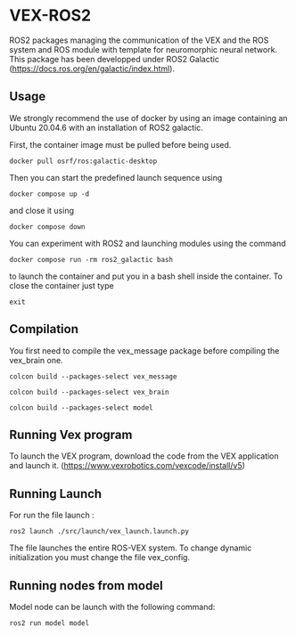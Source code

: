 # VEX-ROS2

ROS2 packages managing the communication of the VEX and the ROS system and ROS module with template for neuromorphic neural network. 
This package has been developped under ROS2 Galactic (https://docs.ros.org/en/galactic/index.html).

## Usage 

We strongly recommend the use of docker by using an image containing an Ubuntu 20.04.6 with an installation of ROS2 galactic.

First, the container image must be pulled before being used.

```
docker pull osrf/ros:galactic-desktop
```

Then you can start the predefined launch sequence using
```
docker compose up -d
```
and close it using
```
docker compose down
```

You can experiment with ROS2 and launching modules using the command
```
docker compose run -rm ros2_galactic bash
```
to launch the container and put you in a bash shell inside the container.
To close the container just type
```
exit
```

## Compilation
You first need to compile the vex_message package before compiling the vex_brain one. 
```
colcon build --packages-select vex_message
```

```
colcon build --packages-select vex_brain
```

```
colcon build --packages-select model
```
## Running Vex program 

To launch the VEX program, download the code from the VEX application and launch it.
(https://www.vexrobotics.com/vexcode/install/v5)

## Running Launch 
For run the file launch :
```
ros2 launch ./src/launch/vex_launch.launch.py
```

The file launches the entire ROS-VEX system. To change dynamic initialization you must change the file vex_config.

## Running nodes from model 
Model node can be launch with the following command:

```
ros2 run model model
```
